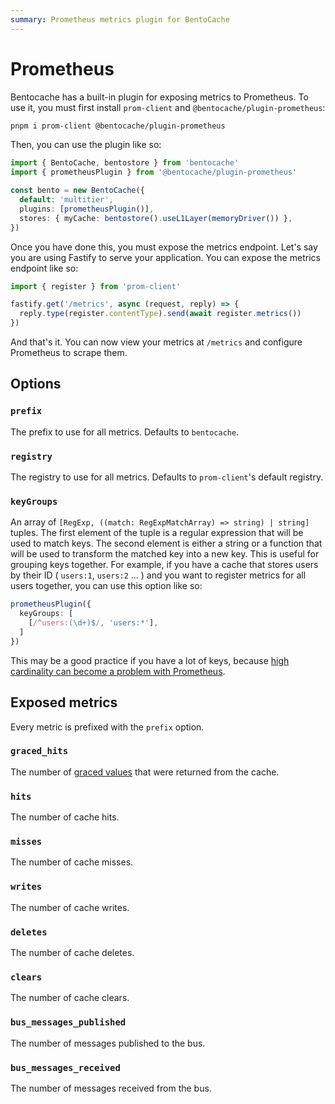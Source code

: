 ```yaml
---
summary: Prometheus metrics plugin for BentoCache
---
```


# Prometheus

Bentocache has a built-in plugin for exposing metrics to Prometheus. To use it, you must first install `prom-client` and `@bentocache/plugin-prometheus`:

```sh
pnpm i prom-client @bentocache/plugin-prometheus
```

Then, you can use the plugin like so:

```ts
import { BentoCache, bentostore } from 'bentocache'
import { prometheusPlugin } from '@bentocache/plugin-prometheus'

const bento = new BentoCache({
  default: 'multitier',
  plugins: [prometheusPlugin()],
  stores: { myCache: bentostore().useL1Layer(memoryDriver()) },
})
```

Once you have done this, you must expose the metrics endpoint. Let's say you are using Fastify to serve your application. You can expose the metrics endpoint like so:

```ts
import { register } from 'prom-client'

fastify.get('/metrics', async (request, reply) => {
  reply.type(register.contentType).send(await register.metrics())
})
```

And that's it. You can now view your metrics at `/metrics` and configure Prometheus to scrape them.

## Options

### `prefix`

The prefix to use for all metrics. Defaults to `bentocache`.

### `registry`

The registry to use for all metrics. Defaults to `prom-client`'s default registry.

### `keyGroups`

An array of `[RegExp, ((match: RegExpMatchArray) => string) | string]` tuples. The first element of the tuple is a regular expression that will be used to match keys. The second element is either a string or a function that will be used to transform the matched key into a new key. This is useful for grouping keys together. For example, if you have a cache that stores users by their ID ( `users:1`, `users:2` ... ) and you want to register metrics for all users together, you can use this option like so:

```ts
prometheusPlugin({
  keyGroups: [
    [/^users:(\d+)$/, 'users:*'],
  ]
})
```

This may be a good practice if you have a lot of keys, because [high cardinality can become a problem with Prometheus](https://stackoverflow.com/questions/46373442/how-dangerous-are-high-cardinality-labels-in-prometheus).

## Exposed metrics

Every metric is prefixed with the `prefix` option.

### `graced_hits`

The number of [graced values](../grace_periods.md) that were returned from the cache.

### `hits`

The number of cache hits.

### `misses`

The number of cache misses.

### `writes`

The number of cache writes.

### `deletes`

The number of cache deletes.

### `clears`

The number of cache clears.

### `bus_messages_published`

The number of messages published to the bus.

### `bus_messages_received`

The number of messages received from the bus.
